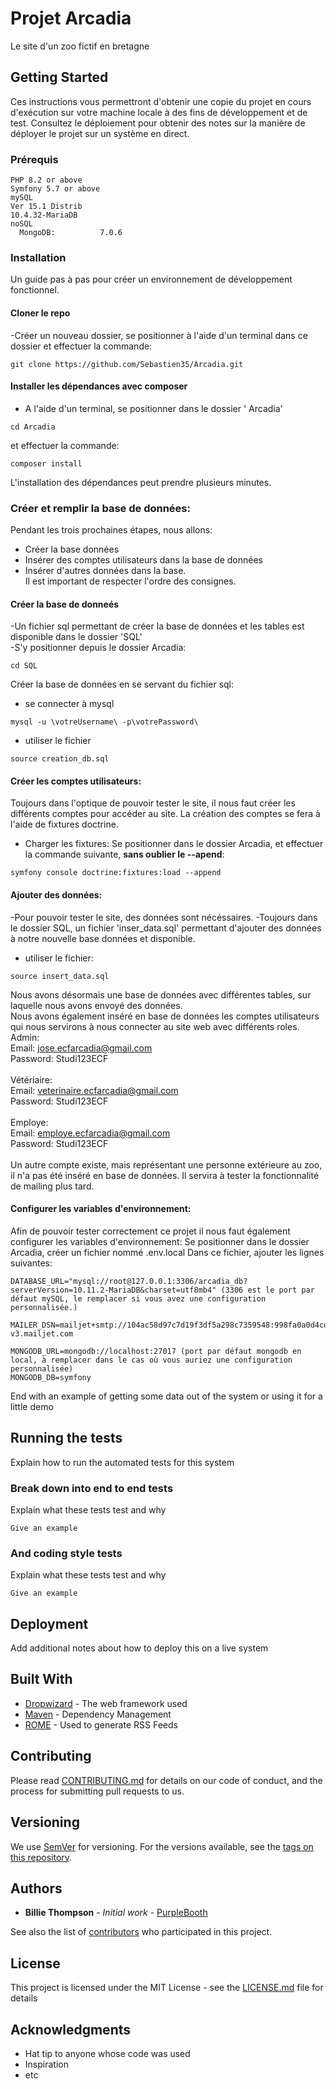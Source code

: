 # Projet Arcadia

Le site d'un zoo fictif en bretagne

## Getting Started

Ces instructions vous permettront d'obtenir une copie du projet en cours d'exécution sur votre machine locale à des fins de développement et de test. Consultez le déploiement pour obtenir des notes sur la manière de déployer le projet sur un système en direct.

### Prérequis


```
PHP 8.2 or above
Symfony 5.7 or above
mySQL
Ver 15.1 Distrib
10.4.32-MariaDB
noSQL
  MongoDB:          7.0.6
```

### Installation

Un guide pas à pas pour créer un environnement de développement fonctionnel.

#### Cloner le repo </br>
-Créer un nouveau dossier, se positionner à l'aide d'un terminal  dans ce dossier et effectuer la commande:
```
git clone https://github.com/Sebastien35/Arcadia.git
```

#### Installer les dépendances avec composer
- A l'aide d'un terminal, se positionner dans le dossier ' Arcadia'
```
cd Arcadia
```
et effectuer la commande:
```
composer install
```
L'installation des dépendances peut prendre plusieurs minutes.
### Créer et remplir la base de données:
Pendant les trois prochaines étapes, nous allons: </br>
- Créer la base données </br>
- Insérer des comptes utilisateurs dans la base de données </br>
- Insérer d'autres données dans la base.  </br>
Il est important de respecter l'ordre des consignes.
#### Créer la base de donneés
-Un fichier sql permettant de créer la base de données et les tables est disponible dans le dossier 'SQL' </br>
-S'y positionner depuis le dossier Arcadia:
```
cd SQL
``` 
Créer la base de données en se servant du fichier sql:
- se connecter à mysql
```
mysql -u \votreUsername\ -p\votrePassword\
````
- utiliser le fichier
```
source creation_db.sql
```
#### Créer les comptes utilisateurs: </br>
Toujours dans l'optique de pouvoir tester le site, il nous faut créer les différents comptes pour accéder au site.
La création des comptes se fera à l'aide de fixtures doctrine.
- Charger les fixtures:
  Se positionner dans le dossier Arcadia, et effectuer la commande suivante, **sans oublier le --apend**:
```
symfony console doctrine:fixtures:load --append
```
#### Ajouter des données: </br>
-Pour pouvoir tester le site, des données sont nécéssaires.
-Toujours dans le dossier SQL, un fichier 'inser_data.sql' permettant d'ajouter des données à notre nouvelle base données et disponible.
- utiliser le fichier:
```
source insert_data.sql
```


Nous avons désormais une base de données avec différentes tables, sur laquelle nous avons envoyé des données. </br>
Nous avons également inséré en base de données les comptes utilisateurs qui nous servirons à nous connecter au site web avec différents roles.</br>
Admin: </br>
Email: jose.ecfarcadia@gmail.com </br>
Password: Studi123ECF </br>
</br>
Vétériaire: </br>
Email: veterinaire.ecfarcadia@gmail.com </br>
Password: Studi123ECF </br>
</br>
Employe: </br>
Email: employe.ecfarcadia@gmail.com </br>
Password: Studi123ECF </br>
</br>
Un autre compte existe, mais représentant une personne extérieure au zoo, il n'a pas été inséré en base de données.
Il servira à tester la fonctionnalité de mailing plus tard.

#### Configurer les variables d'environnement:

Afin de pouvoir tester correctement ce projet il nous faut également configurer les variables d'environnement:
Se positionner dans le dossier Arcadia, créer un fichier nommé .env.local
Dans ce fichier, ajouter les lignes suivantes:
```
DATABASE_URL="mysql://root@127.0.0.1:3306/arcadia_db?serverVersion=10.11.2-MariaDB&charset=utf8mb4" (3306 est le port par défaut mySQL, le remplacer si vous avez une configuration personnalisée.)

MAILER_DSN=mailjet+smtp://104ac58d97c7d19f3df5a298c7359548:998fa0a0d4cdf5f2c4d42d859b8e6fef@in-v3.mailjet.com

MONGODB_URL=mongodb://localhost:27017 (port par défaut mongodb en local, à remplacer dans le cas où vous auriez une configuration personnalisée)
MONGODB_DB=symfony
```




End with an example of getting some data out of the system or using it for a little demo

## Running the tests

Explain how to run the automated tests for this system

### Break down into end to end tests

Explain what these tests test and why

```
Give an example
```

### And coding style tests

Explain what these tests test and why

```
Give an example
```

## Deployment

Add additional notes about how to deploy this on a live system

## Built With

* [Dropwizard](http://www.dropwizard.io/1.0.2/docs/) - The web framework used
* [Maven](https://maven.apache.org/) - Dependency Management
* [ROME](https://rometools.github.io/rome/) - Used to generate RSS Feeds

## Contributing

Please read [CONTRIBUTING.md](https://gist.github.com/PurpleBooth/b24679402957c63ec426) for details on our code of conduct, and the process for submitting pull requests to us.

## Versioning

We use [SemVer](http://semver.org/) for versioning. For the versions available, see the [tags on this repository](https://github.com/your/project/tags). 

## Authors

* **Billie Thompson** - *Initial work* - [PurpleBooth](https://github.com/PurpleBooth)

See also the list of [contributors](https://github.com/your/project/contributors) who participated in this project.

## License

This project is licensed under the MIT License - see the [LICENSE.md](LICENSE.md) file for details

## Acknowledgments

* Hat tip to anyone whose code was used
* Inspiration
* etc

